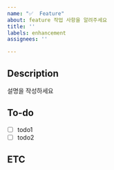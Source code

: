 ```yaml
---
name: "✅  Feature"
about: feature 작업 사항을 알려주세요
title: ''
labels: enhancement
assignees: ''

---
```


## Description
설명을 작성하세요

## To-do
- [ ] todo1
- [ ] todo2 

## ETC
